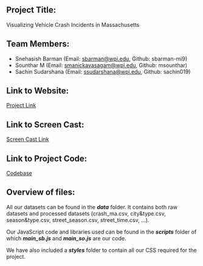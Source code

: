 ## Project Title:  
Visualizing Vehicle Crash Incidents in Massachusetts

## Team Members:
* Snehasish Barman (Email: sbarman@wpi.edu, Github: sbarman-mi9)  
* Sounthar M (Email: smanickavasagam@wpi.edu, Github: msounthar)  
* Sachin Sudarshana (Email: ssudarshana@wpi.edu, Github: sachin019)  

## Link to Website:   
[Project Link](http://sbarman-mi9.github.io/CS573FinalViz/index.html)  

## Link to Screen Cast:   
[Screen Cast Link]()  

## Link to Project Code:  
[Codebase](https://github.com/sbarman-mi9/CS573FinalViz)  

## Overview of files: 
All our datasets can be found in the ***data*** folder. It contains both raw datasets and processed datasets (crash_ma.csv, city&type.csv, season&type.csv, street_season.csv, street_time.csv, ...).  
  
Our JavaScript code and libraries used can be found in the ***scripts*** folder of which ***main_sb.js*** and ***main_so.js*** are our code.  
  
We have also included a ***styles*** folder to contain all our CSS required for the project.



